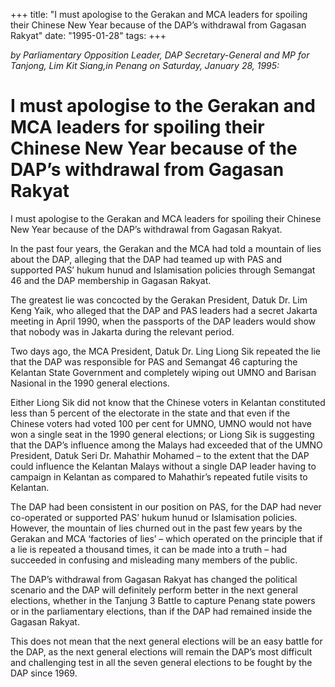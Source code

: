 +++ 
title: "I must apologise to the Gerakan and MCA leaders for spoiling their Chinese New  Year because of the DAP’s withdrawal from Gagasan Rakyat"
date: "1995-01-28"
tags:
+++

_by Parliamentary Opposition Leader, DAP Secretary-General and MP for Tanjong, Lim Kit Siang,in Penang on Saturday, January 28, 1995:_

# I must apologise to the Gerakan and MCA leaders for spoiling their Chinese New  Year because of the DAP’s withdrawal from Gagasan Rakyat

I must apologise to the Gerakan and MCA leaders for spoiling their Chinese New  Year because of the DAP’s withdrawal from Gagasan Rakyat.</u>

In the past four years, the Gerakan and the MCA had told a mountain of lies about the DAP, alleging that the DAP had teamed up with PAS and supported PAS’ hukum hunud and Islamisation policies through Semangat 46 and the DAP membership in Gagasan Rakyat.

The greatest lie was concocted by the Gerakan President, Datuk Dr. Lim Keng Yaik, who alleged that the DAP and PAS leaders had a secret Jakarta meeting in April 1990, when the passports of the DAP leaders would show that nobody was in Jakarta during the relevant period.

Two days ago, the MCA President, Datuk Dr. Ling Liong Sik repeated the lie that the DAP was responsible for PAS and Semangat 46 capturing the Kelantan State Government and completely wiping out UMNO and Barisan Nasional in the 1990 general elections.

Either Liong Sik did not know that the Chinese voters in Kelantan constituted less than 5 percent of the electorate in the state and that even if the Chinese voters had voted 100 per cent for UMNO, UMNO would not have won a single seat in the 1990 general elections; or Liong Sik is suggesting that the DAP’s influence among the Malays had exceeded that of the UMNO President, Datuk Seri Dr. Mahathir Mohamed – to the extent that the DAP could influence the Kelantan Malays without a single DAP leader having to campaign in Kelantan as compared to Mahathir’s repeated futile visits to Kelantan.

The DAP had been consistent in our position on PAS, for the DAP had never co-operated or supported PAS’ hukum hunud or Islamisation policies. However, the mountain of lies churned out in the past few years by the Gerakan and MCA ‘factories of lies’ – which operated on the principle that if a lie is repeated a thousand times, it can be made into a truth – had succeeded in confusing and misleading many members of the public.

The DAP’s withdrawal from Gagasan Rakyat has changed the political scenario and the DAP will definitely perform better in the next general elections, whether in the Tanjung 3 Battle to capture Penang state powers or in the parliamentary elections, than if the DAP had remained inside the Gagasan Rakyat.

This does not mean that the next general elections will be an easy battle for the DAP, as the next general elections will remain the DAP’s most difficult and challenging test in all the seven general elections to be fought by the DAP since 1969.
 
